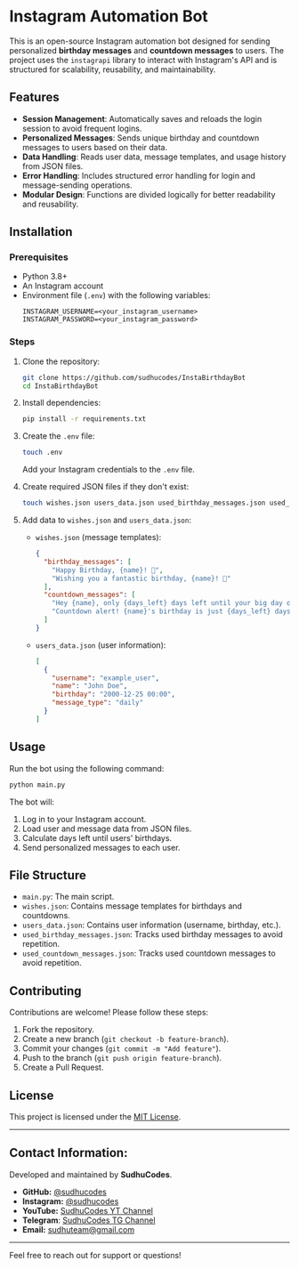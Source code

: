 # Instagram Automation Bot

This is an open-source Instagram automation bot designed for sending personalized **birthday messages** and **countdown messages** to users. The project uses the `instagrapi` library to interact with Instagram's API and is structured for scalability, reusability, and maintainability.

## Features

- **Session Management**: Automatically saves and reloads the login session to avoid frequent logins.
- **Personalized Messages**: Sends unique birthday and countdown messages to users based on their data.
- **Data Handling**: Reads user data, message templates, and usage history from JSON files.
- **Error Handling**: Includes structured error handling for login and message-sending operations.
- **Modular Design**: Functions are divided logically for better readability and reusability.

## Installation

### Prerequisites

- Python 3.8+
- An Instagram account
- Environment file (`.env`) with the following variables:
  ```env
  INSTAGRAM_USERNAME=<your_instagram_username>
  INSTAGRAM_PASSWORD=<your_instagram_password>
  ```

### Steps

1. Clone the repository:

   ```bash
   git clone https://github.com/sudhucodes/InstaBirthdayBot
   cd InstaBirthdayBot
   ```

2. Install dependencies:

   ```bash
   pip install -r requirements.txt
   ```

3. Create the `.env` file:

   ```bash
   touch .env
   ```

   Add your Instagram credentials to the `.env` file.

4. Create required JSON files if they don't exist:

   ```bash
   touch wishes.json users_data.json used_birthday_messages.json used_countdown_messages.json
   ```

5. Add data to `wishes.json` and `users_data.json`:

   - `wishes.json` (message templates):
     ```json
     {
       "birthday_messages": [
         "Happy Birthday, {name}! 🎉",
         "Wishing you a fantastic birthday, {name}! 🥳"
       ],
       "countdown_messages": [
         "Hey {name}, only {days_left} days left until your big day on {date}!",
         "Countdown alert! {name}'s birthday is just {days_left} days away ({date})."
       ]
     }
     ```
   - `users_data.json` (user information):
     ```json
     [
       {
         "username": "example_user",
         "name": "John Doe",
         "birthday": "2000-12-25 00:00",
         "message_type": "daily"
       }
     ]
     ```

## Usage

Run the bot using the following command:

```bash
python main.py
```

The bot will:

1. Log in to your Instagram account.
2. Load user and message data from JSON files.
3. Calculate days left until users' birthdays.
4. Send personalized messages to each user.

## File Structure

- `main.py`: The main script.
- `wishes.json`: Contains message templates for birthdays and countdowns.
- `users_data.json`: Contains user information (username, birthday, etc.).
- `used_birthday_messages.json`: Tracks used birthday messages to avoid repetition.
- `used_countdown_messages.json`: Tracks used countdown messages to avoid repetition.

## Contributing

Contributions are welcome! Please follow these steps:

1. Fork the repository.
2. Create a new branch (`git checkout -b feature-branch`).
3. Commit your changes (`git commit -m "Add feature"`).
4. Push to the branch (`git push origin feature-branch`).
5. Create a Pull Request.

## License

This project is licensed under the [MIT License](LICENSE).

---

## Contact Information:  
Developed and maintained by **SudhuCodes**.  

- **GitHub:** [@sudhucodes](https://github.com/sudhucodes)  
- **Instagram:** [@sudhucodes](https://instagram.com/sudhucodes)  
- **YouTube:** [SudhuCodes YT Channel](https://www.youtube.com/@sudhucodes)  
- **Telegram**: [SudhuCodes TG Channel](https://t.me/sudhucodes)
- **Email:** [sudhuteam@gmail.com](mailto:sudhuteam@gmail.com)

---

Feel free to reach out for support or questions!